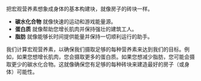 把宏观营养素想象成身体的基本构建块，就像房子的砖块一样。

- **碳水化合物** 就像快速的运动和游戏能量源。
- **蛋白质** 就像帮助您增长肌肉并保持强壮的建筑工人。
- **脂肪** 就像能够长时间提供能量并保持一切顺利运行的助手。

我们计算宏观营养素，以确保我们摄取足够的每种营养素来达到我们的目标。例如，如果您想增长肌肉，您会摄取更多的蛋白质。如果您想减少脂肪，您可能会摄取更少的碳水化合物。这就像确保您有足够的每种砖块来建造最好的房子（或身体）可能性。
